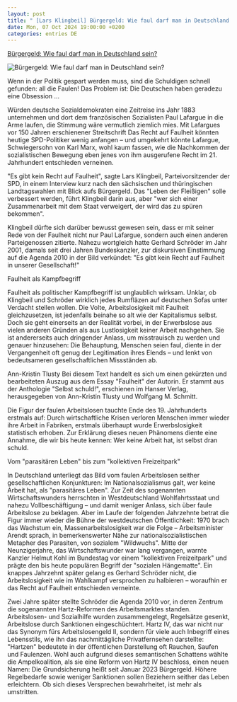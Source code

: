 ```yaml
---
layout: post
title: " [Lars Klingbeil] Bürgergeld: Wie faul darf man in Deutschland sein?"
date: Mon, 07 Oct 2024 19:00:00 +0200
categories: entries DE
---
```

[Bürgergeld: Wie faul darf man in Deutschland sein?](https://www.zeit.de/kultur/2024-09/buergergeld-debatte-lars-klingbeil-spd-faulheit)

![Bürgergeld: Wie faul darf man in Deutschland sein?](https://img.zeit.de/kultur/2024-10/buergergeld-debatte-lars-klingbeil-spd/wide__1300x731)

Wenn in der Politik gespart werden muss, sind die Schuldigen schnell gefunden: all die Faulen! Das Problem ist: Die Deutschen haben geradezu eine Obsession ...

Würden deutsche Sozialdemokraten eine Zeitreise ins Jahr 1883 unternehmen und dort dem französischen Sozialisten Paul Lafargue in die Arme laufen, die Stimmung wäre vermutlich ziemlich mies. Mit Lafargues vor 150 Jahren erschienener Streitschrift Das Recht auf Faulheit könnten heutige SPD-Politiker wenig anfangen – und umgekehrt könnte Lafargue, Schwiegersohn von Karl Marx, wohl kaum fassen, wie die Nachkommen der sozialistischen Bewegung eben jenes von ihm ausgerufene Recht im 21. Jahrhundert entschieden verneinen.

"Es gibt kein Recht auf Faulheit", sagte Lars Klingbeil, Parteivorsitzender der SPD, in einem Interview kurz nach den sächsischen und thüringischen Landtagswahlen mit Blick aufs Bürgergeld. Das "Leben der Fleißigen" solle verbessert werden, führt Klingbeil darin aus, aber "wer sich einer Zusammenarbeit mit dem Staat verweigert, der wird das zu spüren bekommen".

Klingbeil dürfte sich darüber bewusst gewesen sein, dass er mit seiner Rede von der Faulheit nicht nur Paul Lafargue, sondern auch einen anderen Parteigenossen zitierte. Nahezu wortgleich hatte Gerhard Schröder im Jahr 2001, damals seit drei Jahren Bundeskanzler, zur diskursiven Einstimmung auf die Agenda 2010 in der Bild verkündet: "Es gibt kein Recht auf Faulheit in unserer Gesellschaft!"

Faulheit als Kampfbegriff

Faulheit als politischer Kampfbegriff ist unglaublich wirksam. Unklar, ob Klingbeil und Schröder wirklich jedes Rumfläzen auf deutschen Sofas unter Verdacht stellen wollen. Die Volte, Arbeitslosigkeit mit Faulheit gleichzusetzen, ist jedenfalls beinahe so alt wie der Kapitalismus selbst. Doch sie geht einerseits an der Realität vorbei, in der Erwerbslose aus vielen anderen Gründen als aus Lustlosigkeit keiner Arbeit nachgehen. Sie ist andererseits auch dringender Anlass, um misstrauisch zu werden und genauer hinzusehen: Die Behauptung, Menschen seien faul, diente in der Vergangenheit oft genug der Legitimation ihres Elends – und lenkt von bedeutsameren gesellschaftlichen Missständen ab.

Ann-Kristin Tlusty Bei diesem Text handelt es sich um einen gekürzten und bearbeiteten Auszug aus dem Essay "Faulheit" der Autorin. Er stammt aus der Anthologie "Selbst schuld!", erschienen im Hanser Verlag, herausgegeben von Ann-Kristin Tlusty und Wolfgang M. Schmitt.

Die Figur der faulen Arbeitslosen tauchte Ende des 19. Jahrhunderts erstmals auf: Durch wirtschaftliche Krisen verloren Menschen immer wieder ihre Arbeit in Fabriken, erstmals überhaupt wurde Erwerbslosigkeit statistisch erhoben. Zur Erklärung dieses neuen Phänomens diente eine Annahme, die wir bis heute kennen: Wer keine Arbeit hat, ist selbst dran schuld.



Vom "parasitären Leben" bis zum "kollektiven Freizeitpark"

In Deutschland unterliegt das Bild vom faulen Arbeitslosen seither gesellschaftlichen Konjunkturen: Im Nationalsozialismus galt, wer keine Arbeit hat, als "parasitäres Leben". Zur Zeit des sogenannten Wirtschaftswunders herrschten in Westdeutschland Wohlfahrtsstaat und nahezu Vollbeschäftigung – und damit weniger Anlass, sich über faule Arbeitslose zu beklagen. Aber im Laufe der folgenden Jahrzehnte betrat die Figur immer wieder die Bühne der westdeutschen Öffentlichkeit: 1970 brach das Wachstum ein, Massenarbeitslosigkeit war die Folge – Arbeitsminister Arendt sprach, in bemerkenswerter Nähe zur nationalsozialistischen Metapher des Parasiten, von sozialem "Wildwuchs". Mitte der Neunzigerjahre, das Wirtschaftswunder war lang vergangen, warnte Kanzler Helmut Kohl im Bundestag vor einem "kollektiven Freizeitpark" und prägte den bis heute populären Begriff der "sozialen Hängematte". Ein knappes Jahrzehnt später gelang es Gerhard Schröder nicht, die Arbeitslosigkeit wie im Wahlkampf versprochen zu halbieren – woraufhin er das Recht auf Faulheit entschieden verneinte.

Zwei Jahre später stellte Schröder die Agenda 2010 vor, in deren Zentrum die sogenannten Hartz-Reformen des Arbeitsmarktes standen. Arbeitslosen- und Sozialhilfe wurden zusammengelegt, Regelsätze gesenkt, Arbeitslose durch Sanktionen eingeschüchtert. Hartz IV, das war nicht nur das Synonym fürs Arbeitslosengeld II, sondern für viele auch Inbegriff eines Lebensstils, wie ihn das nachmittägliche Privatfernsehen darstellte: "Hartzen" bedeutete in der öffentlichen Darstellung oft Rauchen, Saufen und Faulenzen. Wohl auch aufgrund dieses semantischen Schattens wählte die Ampelkoalition, als sie eine Reform von Hartz IV beschloss, einen neuen Namen: Die Grundsicherung heißt seit Januar 2023 Bürgergeld. Höhere Regelbedarfe sowie weniger Sanktionen sollen Beziehern seither das Leben erleichtern. Ob sich dieses Versprechen bewahrheitet, ist mehr als umstritten.


